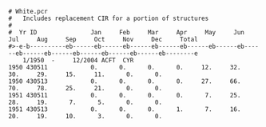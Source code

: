     # White.pcr 
    #   Includes replacement CIR for a portion of structures   
    #                                                       
    #  Yr ID               Jan     Feb     Mar     Apr     May     Jun     Jul     Aug     Sep     Oct     Nov     Dec     Total 
    #>-e-b----------eb------eb------eb------eb------eb------eb------eb------eb------eb------eb------eb------eb------eb--------e   
        1/1950  -     12/2004 ACFT  CYR                                                                               
    1950 430511            0.      0.      0.      0.     12.     32.     30.     29.     15.     11.      0.      0. 
    1950 430513            0.      0.      0.      0.     27.     66.     70.     78.     25.     21.      0.      0. 
    1951 430511            0.      0.      0.      0.      7.     25.     28.     19.      7.      5.      0.      0. 
    1951 430513            0.      0.      0.      1.      7.     16.     20.     19.     10.      3.      0.      0.     